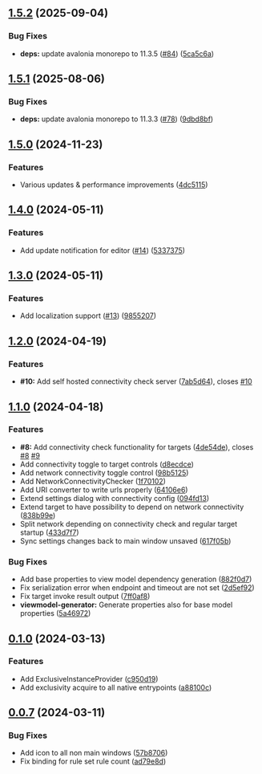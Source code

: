 ## [1.5.2](https://github.com/timo-reymann/UniLaunch/compare/1.5.1...1.5.2) (2025-09-04)


### Bug Fixes

* **deps:** update avalonia monorepo to 11.3.5 ([#84](https://github.com/timo-reymann/UniLaunch/issues/84)) ([5ca5c6a](https://github.com/timo-reymann/UniLaunch/commit/5ca5c6a3da0f6633074aa9127fc3c6760f7ddc70))

## [1.5.1](https://github.com/timo-reymann/UniLaunch/compare/1.5.0...1.5.1) (2025-08-06)


### Bug Fixes

* **deps:** update avalonia monorepo to 11.3.3 ([#78](https://github.com/timo-reymann/UniLaunch/issues/78)) ([9dbd8bf](https://github.com/timo-reymann/UniLaunch/commit/9dbd8bf9a8b309881a75e62b7f9767e42caa3807))

## [1.5.0](https://github.com/timo-reymann/UniLaunch/compare/1.4.0...1.5.0) (2024-11-23)


### Features

* Various updates & performance improvements ([4dc5115](https://github.com/timo-reymann/UniLaunch/commit/4dc5115f0003b4412a14b17d1a807f2afdf11046))

## [1.4.0](https://github.com/timo-reymann/UniLaunch/compare/1.3.0...1.4.0) (2024-05-11)


### Features

* Add update notification for editor ([#14](https://github.com/timo-reymann/UniLaunch/issues/14)) ([5337375](https://github.com/timo-reymann/UniLaunch/commit/5337375e0861090191e0f4e3ca4f61860da79676))

## [1.3.0](https://github.com/timo-reymann/UniLaunch/compare/1.2.0...1.3.0) (2024-05-11)


### Features

* Add localization support ([#13](https://github.com/timo-reymann/UniLaunch/issues/13)) ([9855207](https://github.com/timo-reymann/UniLaunch/commit/985520799a72edb5ea95e94036d08cb824c8c17f))

## [1.2.0](https://github.com/timo-reymann/UniLaunch/compare/1.1.0...1.2.0) (2024-04-19)


### Features

* **#10:** Add self hosted connectivity check server ([7ab5d64](https://github.com/timo-reymann/UniLaunch/commit/7ab5d64d5bdb60b3f63b9b7f9f81f8f3cf1d34fc)), closes [#10](https://github.com/timo-reymann/UniLaunch/issues/10)

## [1.1.0](https://github.com/timo-reymann/UniLaunch/compare/1.0.0...1.1.0) (2024-04-18)


### Features

* **#8:** Add connectivity check functionality for targets ([4de54de](https://github.com/timo-reymann/UniLaunch/commit/4de54de7379597e76266a72a253bef103dfe59af)), closes [#8](https://github.com/timo-reymann/UniLaunch/issues/8) [#9](https://github.com/timo-reymann/UniLaunch/issues/9)
* Add connectivity toggle to target controls ([d8ecdce](https://github.com/timo-reymann/UniLaunch/commit/d8ecdce30b09cb65ad647ba1726c032e5c837100))
* Add network connectivity toggle control ([98b5125](https://github.com/timo-reymann/UniLaunch/commit/98b5125ce454d55b3bfad98f038261cd55a7b529))
* Add NetworkConnectivityChecker ([1f70102](https://github.com/timo-reymann/UniLaunch/commit/1f701025777bb985db9e4c20d7bbde987334ad11))
* Add URI converter to write urls properly ([64106e6](https://github.com/timo-reymann/UniLaunch/commit/64106e6b8fc48318d1b300f5e950784b5b7c7ba8))
* Extend settings dialog with connectivity config ([094fd13](https://github.com/timo-reymann/UniLaunch/commit/094fd13566b6057365b521c01ec7b22ff470df2b))
* Extend target to have possibility to depend on network connectivity ([838b99e](https://github.com/timo-reymann/UniLaunch/commit/838b99e2ac254d6d6c9d5031893ead0be59244b2))
* Split network depending on connectivity check and regular target startup ([433d7f7](https://github.com/timo-reymann/UniLaunch/commit/433d7f7067a9272eae008fb3dc9230c40d92e165))
* Sync settings changes back to main window unsaved ([617f05b](https://github.com/timo-reymann/UniLaunch/commit/617f05b8846205de4699f5e8897c638eeb165a3b))


### Bug Fixes

* Add base properties to view model dependency generation ([882f0d7](https://github.com/timo-reymann/UniLaunch/commit/882f0d7529ea504c14ab0985f7b47449ddda054c))
* Fix serialization error when endpoint and timeout are not set ([2d5ef92](https://github.com/timo-reymann/UniLaunch/commit/2d5ef9208968be1229a84baaebe3f7af69b8e35b))
* Fix target invoke result output ([7ff0af8](https://github.com/timo-reymann/UniLaunch/commit/7ff0af8aa6997d2c36cf2a7aba535ca1230e2c41))
* **viewmodel-generator:** Generate properties also for base model properties ([5a46972](https://github.com/timo-reymann/UniLaunch/commit/5a46972517998737378ff02c7baf81d37c15cc9f))

## [0.1.0](https://github.com/timo-reymann/UniLaunch/compare/0.0.7...0.1.0) (2024-03-13)


### Features

* Add ExclusiveInstanceProvider ([c950d19](https://github.com/timo-reymann/UniLaunch/commit/c950d198d831d37921e2ca87c02a8072e6e4171c))
* Add exclusivity acquire to all native entrypoints ([a88100c](https://github.com/timo-reymann/UniLaunch/commit/a88100cef5efd64b162a7ce952724509ed47d6e6))

## [0.0.7](https://github.com/timo-reymann/UniLaunch/compare/0.0.6...0.0.7) (2024-03-11)


### Bug Fixes

* Add icon to all non main windows ([57b8706](https://github.com/timo-reymann/UniLaunch/commit/57b8706907b4dfbe8f99c783819ef1f1a138dcb3))
* Fix binding for rule set rule count ([ad79e8d](https://github.com/timo-reymann/UniLaunch/commit/ad79e8de47749309002a5054ac32f4bf0924e573))
